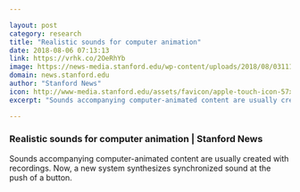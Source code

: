 ```yaml
---

layout: post
category: research
title: "Realistic sounds for computer animation"
date: 2018-08-06 07:13:13
link: https://vrhk.co/2OeRhYb
image: https://news-media.stanford.edu/wp-content/uploads/2018/08/03111105/Cymbal_2x3.jpg
domain: news.stanford.edu
author: "Stanford News"
icon: http://www-media.stanford.edu/assets/favicon/apple-touch-icon-57x57.png
excerpt: "Sounds accompanying computer-animated content are usually created with recordings. Now, a new system synthesizes synchronized sound at the push of a button."

---
```


### Realistic sounds for computer animation | Stanford News

Sounds accompanying computer-animated content are usually created with recordings. Now, a new system synthesizes synchronized sound at the push of a button.